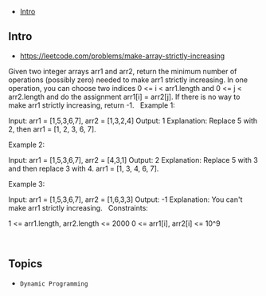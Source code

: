 - [Intro](#intro)

## Intro

- https://leetcode.com/problems/make-array-strictly-increasing

Given two integer arrays arr1 and arr2, return the minimum number of operations (possibly zero) needed to make arr1 strictly increasing.
In one operation, you can choose two indices 0 <= i < arr1.length and 0 <= j < arr2.length and do the assignment arr1[i] = arr2[j].
If there is no way to make arr1 strictly increasing, return -1.
 
Example 1:

Input: arr1 = [1,5,3,6,7], arr2 = [1,3,2,4]
Output: 1
Explanation: Replace 5 with 2, then arr1 = [1, 2, 3, 6, 7].

Example 2:

Input: arr1 = [1,5,3,6,7], arr2 = [4,3,1]
Output: 2
Explanation: Replace 5 with 3 and then replace 3 with 4. arr1 = [1, 3, 4, 6, 7].

Example 3:

Input: arr1 = [1,5,3,6,7], arr2 = [1,6,3,3]
Output: -1
Explanation: You can't make arr1 strictly increasing.
 
Constraints:

1 <= arr1.length, arr2.length <= 2000
0 <= arr1[i], arr2[i] <= 10^9

 

## Topics

- `Dynamic Programming`



